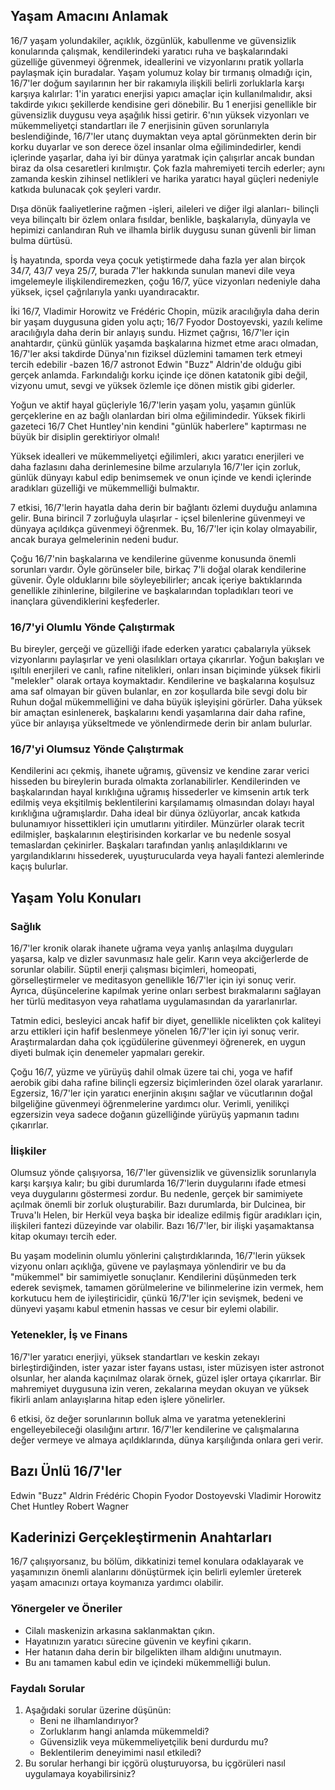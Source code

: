 ## Yaşam Amacını Anlamak

16/7 yaşam yolundakiler, açıklık, özgünlük, kabullenme ve güvensizlik konularında çalışmak, kendilerindeki yaratıcı ruha ve başkalarındaki güzelliğe güvenmeyi öğrenmek, ideallerini ve vizyonlarını pratik yollarla paylaşmak için buradalar. Yaşam yolumuz kolay bir tırmanış olmadığı için, 16/7'ler doğum sayılarının her bir rakamıyla ilişkili belirli zorluklarla karşı karşıya kalırlar: 1'in yaratıcı enerjisi yapıcı amaçlar için kullanılmalıdır, aksi takdirde yıkıcı şekillerde kendisine geri dönebilir. Bu 1 enerjisi genellikle bir güvensizlik duygusu veya aşağılık hissi getirir. 6'nın yüksek vizyonları ve mükemmeliyetçi standartları ile 7 enerjisinin güven sorunlarıyla beslendiğinde, 16/7'ler utanç duymaktan veya aptal görünmekten derin bir korku duyarlar ve son derece özel insanlar olma eğilimindedirler, kendi içlerinde yaşarlar, daha iyi bir dünya yaratmak için çalışırlar ancak bundan biraz da olsa cesaretleri kırılmıştır. Çok fazla mahremiyeti tercih ederler; aynı zamanda keskin zihinsel netlikleri ve harika yaratıcı hayal güçleri nedeniyle katkıda bulunacak çok şeyleri vardır.

Dışa dönük faaliyetlerine rağmen -işleri, aileleri ve diğer ilgi alanları- bilinçli veya bilinçaltı bir özlem onlara fısıldar, benlikle, başkalarıyla, dünyayla ve hepimizi canlandıran Ruh ve ilhamla birlik duygusu sunan güvenli bir liman bulma dürtüsü.

İş hayatında, sporda veya çocuk yetiştirmede daha fazla yer alan birçok 34/7, 43/7 veya 25/7, burada 7'ler hakkında sunulan manevi dile veya imgelemeyle ilişkilendiremezken, çoğu 16/7, yüce vizyonları nedeniyle daha yüksek, içsel çağrılarıyla yankı uyandıracaktır.

İki 16/7, Vladimir Horowitz ve Frédéric Chopin, müzik aracılığıyla daha derin bir yaşam duygusuna giden yolu açtı; 16/7 Fyodor Dostoyevski, yazılı kelime aracılığıyla daha derin bir anlayış sundu. Hizmet çağrısı, 16/7'ler için anahtardır, çünkü günlük yaşamda başkalarına hizmet etme aracı olmadan, 16/7'ler aksi takdirde Dünya'nın fiziksel düzlemini tamamen terk etmeyi tercih edebilir -bazen 16/7 astronot Edwin "Buzz" Aldrin'de olduğu gibi gerçek anlamda. Farkındalığı korku içinde içe dönen katatonik gibi değil, vizyonu umut, sevgi ve yüksek özlemle içe dönen mistik gibi giderler.

Yoğun ve aktif hayal güçleriyle 16/7'lerin yaşam yolu, yaşamın günlük gerçeklerine en az bağlı olanlardan biri olma eğilimindedir. Yüksek fikirli gazeteci 16/7 Chet Huntley'nin kendini "günlük haberlere" kaptırması ne büyük bir disiplin gerektiriyor olmalı!

Yüksek idealleri ve mükemmeliyetçi eğilimleri, akıcı yaratıcı enerjileri ve daha fazlasını daha derinlemesine bilme arzularıyla 16/7'ler için zorluk, günlük dünyayı kabul edip benimsemek ve onun içinde ve kendi içlerinde aradıkları güzelliği ve mükemmelliği bulmaktır.

7 etkisi, 16/7'lerin hayatla daha derin bir bağlantı özlemi duyduğu anlamına gelir. Buna birincil 7 zorluğuyla ulaşırlar - içsel bilenlerine güvenmeyi ve dünyaya açıldıkça güvenmeyi öğrenmek. Bu, 16/7'ler için kolay olmayabilir, ancak buraya gelmelerinin nedeni budur.

Çoğu 16/7'nin başkalarına ve kendilerine güvenme konusunda önemli sorunları vardır. Öyle görünseler bile, birkaç 7'li doğal olarak kendilerine güvenir. Öyle olduklarını bile söyleyebilirler; ancak içeriye baktıklarında genellikle zihinlerine, bilgilerine ve başkalarından topladıkları teori ve inançlara güvendiklerini keşfederler.

### 16/7'yi Olumlu Yönde Çalıştırmak

Bu bireyler, gerçeği ve güzelliği ifade ederken yaratıcı çabalarıyla yüksek vizyonlarını paylaşırlar ve yeni olasılıkları ortaya çıkarırlar. Yoğun bakışları ve ışıltılı enerjileri ve canlı, rafine nitelikleri, onları insan biçiminde yüksek fikirli "melekler" olarak ortaya koymaktadır. Kendilerine ve başkalarına koşulsuz ama saf olmayan bir güven bulanlar, en zor koşullarda bile sevgi dolu bir Ruhun doğal mükemmelliğini ve daha büyük işleyişini görürler. Daha yüksek bir amaçtan esinlenerek, başkalarını kendi yaşamlarına dair daha rafine, yüce bir anlayışa yükseltmede ve yönlendirmede derin bir anlam bulurlar.

### 16/7'yi Olumsuz Yönde Çalıştırmak

Kendilerini acı çekmiş, ihanete uğramış, güvensiz ve kendine zarar verici hisseden bu bireylerin burada olmakta zorlanabilirler. Kendilerinden ve başkalarından hayal kırıklığına uğramış hissederler ve kimsenin artık terk edilmiş veya ekşitilmiş beklentilerini karşılamamış olmasından dolayı hayal kırıklığına uğramışlardır. Daha ideal bir dünya özlüyorlar, ancak katkıda bulunamıyor hissettikleri için umutlarını yitirdiler. Münzürler olarak tecrit edilmişler, başkalarının eleştirisinden korkarlar ve bu nedenle sosyal temaslardan çekinirler. Başkaları tarafından yanlış anlaşıldıklarını ve yargılandıklarını hissederek, uyuşturucularda veya hayali fantezi alemlerinde kaçış bulurlar.

## Yaşam Yolu Konuları

### Sağlık

16/7'ler kronik olarak ihanete uğrama veya yanlış anlaşılma duyguları yaşarsa, kalp ve dizler savunmasız hale gelir. Karın veya akciğerlerde de sorunlar olabilir. Süptil enerji çalışması biçimleri, homeopati, görselleştirmeler ve meditasyon genellikle 16/7'ler için iyi sonuç verir. Ayrıca, düşüncelerine kapılmak yerine onları serbest bırakmalarını sağlayan her türlü meditasyon veya rahatlama uygulamasından da yararlanırlar.

Tatmin edici, besleyici ancak hafif bir diyet, genellikle nicelikten çok kaliteyi arzu ettikleri için hafif beslenmeye yönelen 16/7'ler için iyi sonuç verir. Araştırmalardan daha çok içgüdülerine güvenmeyi öğrenerek, en uygun diyeti bulmak için denemeler yapmaları gerekir.

Çoğu 16/7, yüzme ve yürüyüş dahil olmak üzere tai chi, yoga ve hafif aerobik gibi daha rafine bilinçli egzersiz biçimlerinden özel olarak yararlanır. Egzersiz, 16/7'ler için yaratıcı enerjinin akışını sağlar ve vücutlarının doğal bilgeliğine güvenmeyi öğrenmelerine yardımcı olur. Verimli, yenilikçi egzersizin veya sadece doğanın güzelliğinde yürüyüş yapmanın tadını çıkarırlar.

### İlişkiler

Olumsuz yönde çalışıyorsa, 16/7'ler güvensizlik ve güvensizlik sorunlarıyla karşı karşıya kalır; bu gibi durumlarda 16/7'lerin duygularını ifade etmesi veya duygularını göstermesi zordur. Bu nedenle, gerçek bir samimiyete açılmak önemli bir zorluk oluşturabilir. Bazı durumlarda, bir Dulcinea, bir Truva'lı Helen, bir Herkül veya başka bir idealize edilmiş figür aradıkları için, ilişkileri fantezi düzeyinde var olabilir. Bazı 16/7'ler, bir ilişki yaşamaktansa kitap okumayı tercih eder.

Bu yaşam modelinin olumlu yönlerini çalıştırdıklarında, 16/7'lerin yüksek vizyonu onları açıklığa, güvene ve paylaşmaya yönlendirir ve bu da "mükemmel" bir samimiyetle sonuçlanır. Kendilerini düşünmeden terk ederek sevişmek, tamamen görülmelerine ve bilinmelerine izin vermek, hem korkutucu hem de iyileştiricidir, çünkü 16/7'ler için sevişmek, bedeni ve dünyevi yaşamı kabul etmenin hassas ve cesur bir eylemi olabilir.

### Yetenekler, İş ve Finans

16/7'ler yaratıcı enerjiyi, yüksek standartları ve keskin zekayı birleştirdiğinden, ister yazar ister fayans ustası, ister müzisyen ister astronot olsunlar, her alanda kaçınılmaz olarak örnek, güzel işler ortaya çıkarırlar. Bir mahremiyet duygusuna izin veren, zekalarına meydan okuyan ve yüksek fikirli anlam anlayışlarına hitap eden işlere yönelirler.

6 etkisi, öz değer sorunlarının bolluk alma ve yaratma yeteneklerini engelleyebileceği olasılığını artırır. 16/7'ler kendilerine ve çalışmalarına değer vermeye ve almaya açıldıklarında, dünya karşılığında onlara geri verir.

## Bazı Ünlü 16/7'ler

Edwin "Buzz" Aldrin
Frédéric Chopin
Fyodor Dostoyevski
Vladimir Horowitz
Chet Huntley
Robert Wagner

## Kaderinizi Gerçekleştirmenin Anahtarları

16/7 çalışıyorsanız, bu bölüm, dikkatinizi temel konulara odaklayarak ve yaşamınızın önemli alanlarını dönüştürmek için belirli eylemler üreterek yaşam amacınızı ortaya koymanıza yardımcı olabilir.

### Yönergeler ve Öneriler

* Cilalı maskenizin arkasına saklanmaktan çıkın.
* Hayatınızın yaratıcı sürecine güvenin ve keyfini çıkarın.
* Her hatanın daha derin bir bilgelikten ilham aldığını unutmayın.
* Bu anı tamamen kabul edin ve içindeki mükemmelliği bulun.

### Faydalı Sorular

1. Aşağıdaki sorular üzerine düşünün:
    * Beni ne ilhamlandırıyor?
    * Zorluklarım hangi anlamda mükemmeldi?
    * Güvensizlik veya mükemmeliyetçilik beni durdurdu mu?
    * Beklentilerim deneyimimi nasıl etkiledi?
2. Bu sorular herhangi bir içgörü oluşturuyorsa, bu içgörüleri nasıl uygulamaya koyabilirsiniz?

